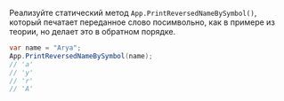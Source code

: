 
Реализуйте статический метод `App.PrintReversedNameBySymbol()`, который печатает переданное слово посимвольно, как в примере из теории, но делает это в обратном порядке.

```cs
var name = "Arya";
App.PrintReversedNameBySymbol(name);
// 'a'
// 'y'
// 'r'
// 'A'
```

